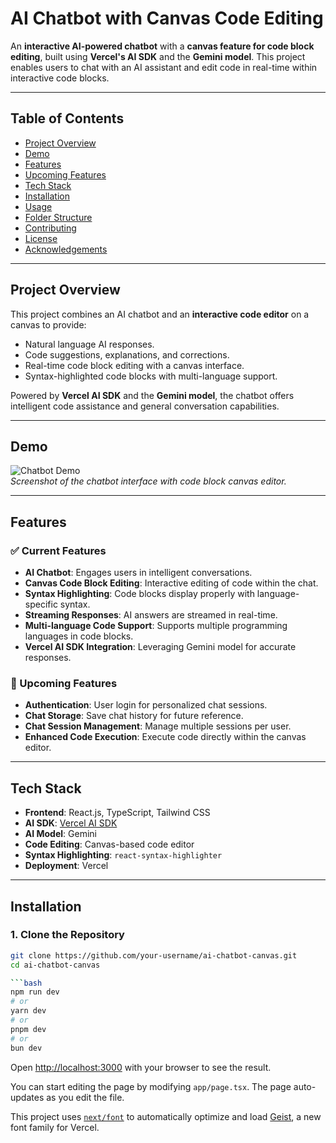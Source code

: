 # AI Chatbot with Canvas Code Editing

An **interactive AI-powered chatbot** with a **canvas feature for code block editing**, built using **Vercel's AI SDK** and the **Gemini model**. This project enables users to chat with an AI assistant and edit code in real-time within interactive code blocks.

---

## Table of Contents
- [Project Overview](#project-overview)
- [Demo](#demo)
- [Features](#features)
- [Upcoming Features](#upcoming-features)
- [Tech Stack](#tech-stack)
- [Installation](#installation)
- [Usage](#usage)
- [Folder Structure](#folder-structure)
- [Contributing](#contributing)
- [License](#license)
- [Acknowledgements](#acknowledgements)

---

## Project Overview
This project combines an AI chatbot and an **interactive code editor** on a canvas to provide:
- Natural language AI responses.
- Code suggestions, explanations, and corrections.
- Real-time code block editing with a canvas interface.
- Syntax-highlighted code blocks with multi-language support.

Powered by **Vercel AI SDK** and the **Gemini model**, the chatbot offers intelligent code assistance and general conversation capabilities.

---

## Demo
![Chatbot Demo](./assets/demo.png)  
*Screenshot of the chatbot interface with code block canvas editor.*

---

## Features

### ✅ Current Features
- **AI Chatbot**: Engages users in intelligent conversations.
- **Canvas Code Block Editing**: Interactive editing of code within the chat.
- **Syntax Highlighting**: Code blocks display properly with language-specific syntax.
- **Streaming Responses**: AI answers are streamed in real-time.
- **Multi-language Code Support**: Supports multiple programming languages in code blocks.
- **Vercel AI SDK Integration**: Leveraging Gemini model for accurate responses.

### 🚀 Upcoming Features
- **Authentication**: User login for personalized chat sessions.
- **Chat Storage**: Save chat history for future reference.
- **Chat Session Management**: Manage multiple sessions per user.
- **Enhanced Code Execution**: Execute code directly within the canvas editor.

---

## Tech Stack
- **Frontend**: React.js, TypeScript, Tailwind CSS
- **AI SDK**: [Vercel AI SDK](https://vercel.com/docs/ai)
- **AI Model**: Gemini
- **Code Editing**: Canvas-based code editor
- **Syntax Highlighting**: `react-syntax-highlighter`
- **Deployment**: Vercel

---

## Installation

### 1. Clone the Repository
```bash
git clone https://github.com/your-username/ai-chatbot-canvas.git
cd ai-chatbot-canvas

```bash
npm run dev
# or
yarn dev
# or
pnpm dev
# or
bun dev
```

Open [http://localhost:3000](http://localhost:3000) with your browser to see the result.

You can start editing the page by modifying `app/page.tsx`. The page auto-updates as you edit the file.

This project uses [`next/font`](https://nextjs.org/docs/app/building-your-application/optimizing/fonts) to automatically optimize and load [Geist](https://vercel.com/font), a new font family for Vercel.
